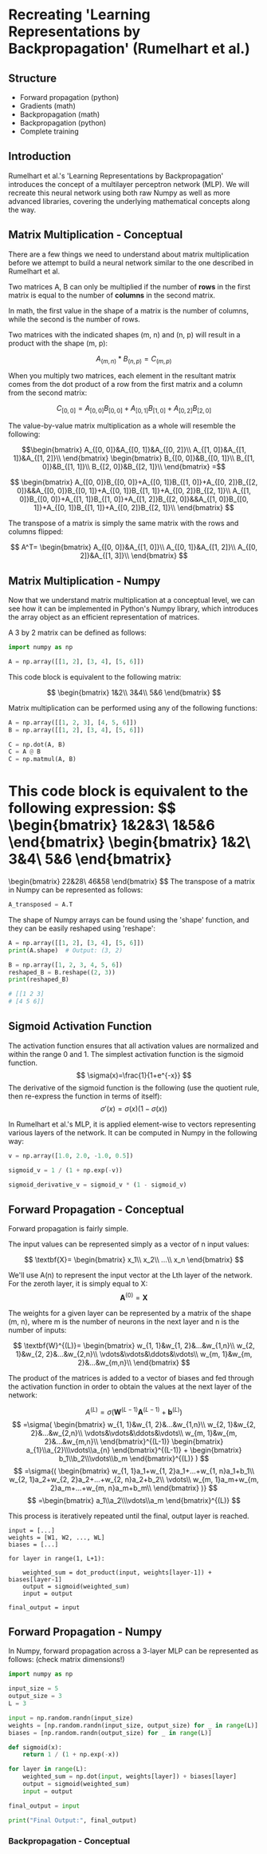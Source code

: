# Recreating 'Learning Representations by Backpropagation' (Rumelhart et al.)

## Structure
- Forward propagation (python)
- Gradients (math)
- Backpropagation (math)
- Backpropagation (python)
- Complete training
## Introduction

Rumelhart et al.'s 'Learning Representations by Backpropagation' introduces the concept of a multilayer perceptron network (MLP). We will recreate this neural network using both raw Numpy as well as more advanced libraries, covering the underlying mathematical concepts along the way.

## Matrix Multiplication - Conceptual

There are a few things we need to understand about matrix multiplication before we attempt to build a neural network similar to the one described in Rumelhart et al.

Two matrices A, B can only be multiplied if the number of **rows** in the first matrix is equal to the number of **columns** in the second matrix. 

In math, the first value in the shape of a matrix is the number of columns, while the second is the number of rows.

Two matrices with the indicated shapes (m, n) and (n, p) will result in a product with the shape (m, p): 

$$
A_{(m,n)}*B_{(n,p)}=C_{(m,p)}
$$

When you multiply two matrices, each element in the resultant matrix comes from the dot product of a row from the first matrix and a column from the second matrix:

$$
C_{[0, 0]}=A_{[0, 0]}B_{[0, 0]}+A_{[0, 1]}B_{[1, 0]}+A_{[0, 2]}B_{[2, 0]}
$$

The value-by-value matrix multiplication as a whole will resemble the following:

```math
\begin{bmatrix} 
A_{[0, 0]}&A_{[0, 1]}&A_{[0, 2]}\\
A_{[1, 0]}&A_{[1, 1]}&A_{[1, 2]}\\
\end{bmatrix}
\begin{bmatrix} 
B_{[0, 0]}&B_{[0, 1]}\\
B_{[1, 0]}&B_{[1, 1]}\\
B_{[2, 0]}&B_{[2, 1]}\\
\end{bmatrix}
=
```

$$
\begin{bmatrix} 
A_{[0, 0]}B_{[0, 0]}+A_{[0, 1]}B_{[1, 0]}+A_{[0, 2]}B_{[2, 0]}&&A_{[0, 0]}B_{[0, 1]}+A_{[0, 1]}B_{[1, 1]}+A_{[0, 2]}B_{[2, 1]}\\
A_{[1, 0]}B_{[0, 0]}+A_{[1, 1]}B_{[1, 0]}+A_{[1, 2]}B_{[2, 0]}&&A_{[1, 0]}B_{[0, 1]}+A_{[0, 1]}B_{[1, 1]}+A_{[0, 2]}B_{[2, 1]}\\
\end{bmatrix}
$$

The transpose of a matrix is simply the same matrix with the rows and columns flipped:

$$
A^T=
\begin{bmatrix}
A_{[0, 0]}&A_{[1, 0]}\\
A_{[0, 1]}&A_{[1, 2]}\\
A_{[0, 2]}&A_{[1, 3]}\\
\end{bmatrix}
$$

## Matrix Multiplication - Numpy

Now that we understand matrix multiplication at a conceptual level, we can see how it can be implemented in Python's Numpy library, which introduces the array object as an efficient representation of matrices.

A 3 by 2 matrix can be defined as follows:

```python
import numpy as np

A = np.array([[1, 2], [3, 4], [5, 6]])
```

This code block is equivalent to the following matrix:

$$
\begin{bmatrix}
1&2\\
3&4\\
5&6
\end{bmatrix}
$$

Matrix multiplication can be performed using any of the following functions:

```python
A = np.array([[1, 2, 3], [4, 5, 6]])
B = np.array([[1, 2], [3, 4], [5, 6]])

C = np.dot(A, B)
C = A @ B
C = np.matmul(A, B)
```

This code block is equivalent to the following expression:
$$
\begin{bmatrix} 
1&2&3\\
1&5&6
\end{bmatrix}
\begin{bmatrix} 
1&2\\
3&4\\
5&6
\end{bmatrix}
=
\begin{bmatrix} 
22&28\\
46&58
\end{bmatrix}
$$
The transpose of a matrix in Numpy can be represented as follows:

```python
A_transposed = A.T
```

 The shape of Numpy arrays can be found using the 'shape' function, and they can be easily reshaped using 'reshape':
 
 ```python
A = np.array([[1, 2], [3, 4], [5, 6]])
print(A.shape)  # Output: (3, 2)

B = np.array([1, 2, 3, 4, 5, 6])
reshaped_B = B.reshape((2, 3))  
print(reshaped_B)

# [[1 2 3]
# [4 5 6]]
```


## Sigmoid Activation Function

The activation function ensures that all activation values are normalized and within the range 0 and 1. The simplest activation function is the sigmoid function. 
$$
\sigma(x)=\frac{1}{1+e^{-x}}
$$
The derivative of the sigmoid function is the following (use the quotient rule, then re-express the function in terms of itself):
$$
\sigma'(x)=\sigma(x)(1-\sigma(x))
$$

In Rumelhart et al.'s MLP, it is applied element-wise to vectors representing various layers of the network. It can be computed in Numpy in the following way:

```python
v = np.array([1.0, 2.0, -1.0, 0.5])

sigmoid_v = 1 / (1 + np.exp(-v))

sigmoid_derivative_v = sigmoid_v * (1 - sigmoid_v)
```


## Forward Propagation - Conceptual

Forward propagation is fairly simple.

The input values can be represented simply as a vector of n input values:

$$
\textbf{X}=
\begin{bmatrix}
x_1\\
x_2\\
...\\
x_n
\end{bmatrix}
$$

We'll use A(n) to represent the input vector at the Lth layer of the network. For the zeroth layer, it is simply equal to X:
$$
\textbf{A}^{(0)}=\textbf{X}
$$

The weights for a given layer can be represented by a matrix of the shape (m, n), where m is the number of neurons in the next layer and n is the number of inputs:

$$
\textbf{W}^{(L)}=
\begin{bmatrix}
w_{1, 1}&w_{1, 2}&...&w_{1,n}\\
w_{2, 1}&w_{2, 2}&...&w_{2,n}\\
\vdots&\vdots&\ddots&\vdots\\
w_{m, 1}&w_{m, 2}&...&w_{m,n}\\
\end{bmatrix}
$$

The product of the matrices is added to a vector of biases and fed through the activation function in order to obtain the values at the next layer of the network:

$$
A^{(L)}=\sigma(\textbf{W}^{(L-1)}\textbf{A}^{(L-1)}+\textbf{b}^{(L)})
$$
$$
=\sigma(
\begin{bmatrix}
w_{1, 1}&w_{1, 2}&...&w_{1,n}\\
w_{2, 1}&w_{2, 2}&...&w_{2,n}\\
\vdots&\vdots&\ddots&\vdots\\
w_{m, 1}&w_{m, 2}&...&w_{m,n}\\
\end{bmatrix}^{(L-1)}
\begin{bmatrix}
a_{1}\\a_{2}\\\vdots\\a_{n}
\end{bmatrix}^{(L-1)}
+
\begin{bmatrix}
b_1\\b_2\\\vdots\\b_m
\end{bmatrix}^{(L)}
)
$$
$$
=\sigma{(
\begin{bmatrix}
w_{1, 1}a_1+w_{1, 2}a_1+...+w_{1, n}a_1+b_1\\
w_{2, 1}a_2+w_{2, 2}a_2+...+w_{2, n}a_2+b_2\\
\vdots\\
w_{m, 1}a_m+w_{m, 2}a_m+...+w_{m, n}a_m+b_m\\
\end{bmatrix}
)}
$$
$$
=\begin{bmatrix}
a_1\\a_2\\\vdots\\a_m
\end{bmatrix}^{(L)}
$$

This process is iteratively repeated until the final, output layer is reached.

```
input = [...] 
weights = [W1, W2, ..., WL] 
biases = [...]  

for layer in range(1, L+1):

    weighted_sum = dot_product(input, weights[layer-1]) + biases[layer-1]
    output = sigmoid(weighted_sum)
    input = output

final_output = input
```

## Forward Propagation - Numpy

In Numpy, forward propagation across a 3-layer MLP can be represented as follows: (check matrix dimensions!)

```python
import numpy as np

input_size = 5 
output_size = 3  
L = 3

input = np.random.randn(input_size)
weights = [np.random.randn(input_size, output_size) for _ in range(L)]
biases = [np.random.randn(output_size) for _ in range(L)]

def sigmoid(x):
    return 1 / (1 + np.exp(-x))

for layer in range(L):
    weighted_sum = np.dot(input, weights[layer]) + biases[layer]  
    output = sigmoid(weighted_sum)  
    input = output

final_output = input

print("Final Output:", final_output)
```

### Backpropagation - Conceptual


